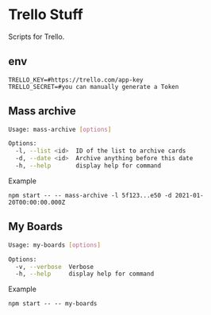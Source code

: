# Trello Stuff

Scripts for Trello.

## env

```
TRELLO_KEY=#https://trello.com/app-key
TRELLO_SECRET=#you can manually generate a Token
```

## Mass archive

```sh
Usage: mass-archive [options]

Options:
  -l, --list <id>  ID of the list to archive cards
  -d, --date <id>  Archive anything before this date
  -h, --help       display help for command
```

Example

```
npm start -- -- mass-archive -l 5f123...e50 -d 2021-01-20T00:00:00.000Z
```

## My Boards

```sh
Usage: my-boards [options]

Options:
  -v, --verbose  Verbose
  -h, --help     display help for command
```

Example

```
npm start -- -- my-boards
```
